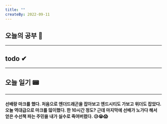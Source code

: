 ```yaml
---
title: ""
createBy: 2022-09-11
---
```

## 오늘의 공부 🎉
---
### 

## todo ✔
---
### 

## 오늘 일기 📟
---
#### 선배랑 마크를 했다. 처음으로 엔더드래곤을 잡아보고 엔드시티도 가보고 위더도 잡았다. 오늘 역대급으로 마크를 많이했다. 한 10시간 정도? 근데 마지막에 선배가 노가다 해서 얻은 수선책 파는 주민을 내가 실수로 죽여버렸다. 😥😭😱
<Comment/>